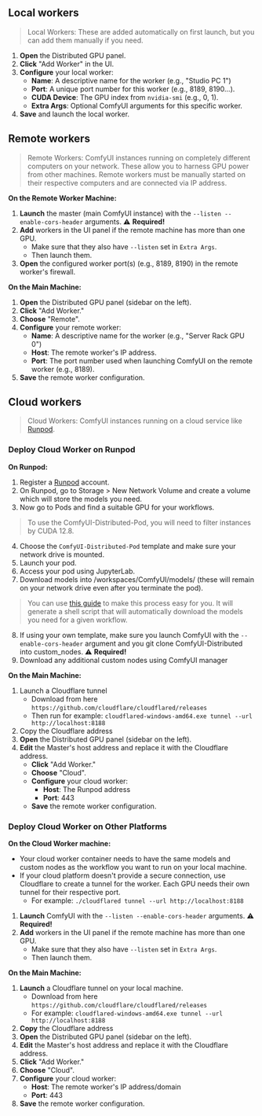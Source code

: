 ## Local workers
> Local Workers: These are added automatically on first launch, but you can add them manually if you need.

1. **Open** the Distributed GPU panel.
2. **Click** "Add Worker" in the UI.
3. **Configure** your local worker:
   - **Name**: A descriptive name for the worker (e.g., "Studio PC 1")
   - **Port**: A unique port number for this worker (e.g., 8189, 8190...).
   - **CUDA Device**: The GPU index from `nvidia-smi` (e.g., 0, 1).
   - **Extra Args**: Optional ComfyUI arguments for this specific worker.
4. **Save** and  launch the local worker.

## Remote workers
> Remote Workers: ComfyUI instances running on completely different computers on your network. These allow you to harness GPU power from other machines. Remote workers must be manually started on their respective computers and are connected via IP address.

**On the Remote Worker Machine:**
1. **Launch** the master (main ComfyUI instance) with the `--listen --enable-cors-header` arguments. ⚠️ **Required!**
2. **Add** workers in the UI panel if the remote machine has more than one GPU.
   - Make sure that they also have `--listen` set in `Extra Args`.
   - Then launch them.
3. **Open** the configured worker port(s) (e.g., 8189, 8190) in the remote worker's firewall.
  
**On the Main Machine:**
1. **Open** the Distributed GPU panel (sidebar on the left).
2. **Click** "Add Worker."
3. **Choose** "Remote".
4. **Configure** your remote worker:
   - **Name**: A descriptive name for the worker (e.g., "Server Rack GPU 0")
   - **Host**: The remote worker's IP address.
   - **Port**: The port number used when launching ComfyUI on the remote worker (e.g., 8189).
5. **Save** the remote worker configuration.
  
## Cloud workers
> Cloud Workers: ComfyUI instances running on a cloud service like [Runpod](https://get.runpod.io/0bw29uf3ug0p). 

### Deploy Cloud Worker on Runpod

**On Runpod:**
1. Register a [Runpod](https://get.runpod.io/0bw29uf3ug0p) account.
2. On Runpod, go to Storage > New Network Volume and create a volume which will store the models you need.
3. Now go to Pods and find a suitable GPU for your workflows. 
> To use the ComfyUI-Distributed-Pod, you will need to filter instances by CUDA 12.8.
4. Choose the `ComfyUI-Distributed-Pod` template and make sure your network drive is mounted.
5. Launch your pod.
6. Access your pod using JupyterLab.
7. Download models into /workspaces/ComfyUI/models/ (these will remain on your network drive even after you terminate the pod).
> You can use [this guide](model-download-script.md) to make this process easy for you. It will generate a shell script that will automatically download the models you need for a given workflow.
8. If using your own template, make sure you launch ComfyUI with the `--enable-cors-header` argument and you git clone ComfyUI-Distributed into custom_nodes. ⚠️ **Required!**
9. Download any additional custom nodes using ComfyUI manager

**On the Main Machine:**
1. Launch a Cloudflare tunnel
   - Download from here `https://github.com/cloudflare/cloudflared/releases`
	- Then run for example: `cloudflared-windows-amd64.exe tunnel --url http://localhost:8188`
2. Copy the Cloudflare address
3. **Open** the Distributed GPU panel (sidebar on the left).
4. **Edit** the Master's host address and replace it with the Cloudflare address.
   - **Click** "Add Worker."
   - **Choose** "Cloud".
   - **Configure** your cloud worker:
     - **Host**: The Runpod address
     - **Port**: 443
   - **Save** the remote worker configuration.

### Deploy Cloud Worker on Other Platforms

**On the Cloud Worker machine:**
   - Your cloud worker container needs to have the same models and custom nodes as the workflow you want to run on your local machine.
   - If your cloud platform doesn't provide a secure connection, use Cloudflare to create a tunnel for the worker. Each GPU needs their own tunnel for their respective port.
	   - For example: `./cloudflared tunnel --url http://localhost:8188`
1. **Launch** ComfyUI with the `--listen --enable-cors-header` arguments. ⚠️ **Required!**
2. **Add** workers in the UI panel if the remote machine has more than one GPU.
   - Make sure that they also have `--listen` set in `Extra Args`.
   - Then launch them.
  
**On the Main Machine:**
1. **Launch** a Cloudflare tunnel on your local machine.
   - Download from here `https://github.com/cloudflare/cloudflared/releases`
   - For example: `cloudflared-windows-amd64.exe tunnel --url http://localhost:8188`
2. **Copy** the Cloudflare address
3. **Open** the Distributed GPU panel (sidebar on the left).
4. **Edit** the Master's host address and replace it with the Cloudflare address.
5. **Click** "Add Worker."
6. **Choose** "Cloud".
7. **Configure** your cloud worker:
   - **Host**: The remote worker's IP address/domain
   - **Port**: 443
8. **Save** the remote worker configuration.